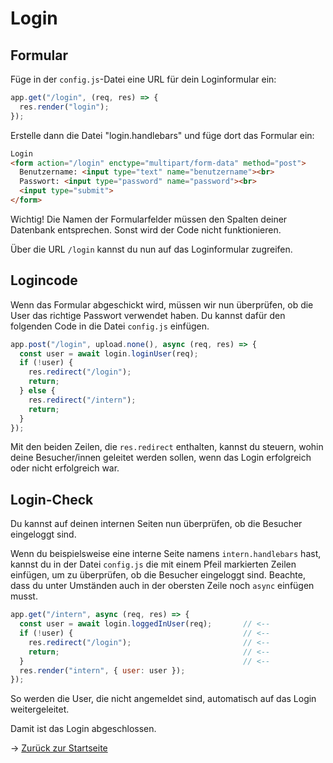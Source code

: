 # Login

## Formular

Füge in der `config.js`-Datei eine URL für dein Loginformular ein:

```js
app.get("/login", (req, res) => {
  res.render("login");
});
```

Erstelle dann die Datei "login.handlebars" und füge dort das Formular ein:

```html
Login
<form action="/login" enctype="multipart/form-data" method="post">
  Benutzername: <input type="text" name="benutzername"><br>
  Passwort: <input type="password" name="password"><br>
  <input type="submit">
</form>
```

Wichtig! Die Namen der Formularfelder müssen den Spalten deiner Datenbank entsprechen. Sonst wird der Code nicht funktionieren.

Über die URL `/login` kannst du nun auf das Loginformular zugreifen.

## Logincode

Wenn das Formular abgeschickt wird, müssen wir nun überprüfen, ob die User das richtige Passwort verwendet haben. Du kannst dafür den folgenden Code
in die Datei `config.js` einfügen.

```js
app.post("/login", upload.none(), async (req, res) => {
  const user = await login.loginUser(req);
  if (!user) {
    res.redirect("/login");
    return;
  } else {
    res.redirect("/intern");
    return;
  }
});
```

Mit den beiden Zeilen, die `res.redirect` enthalten, kannst du steuern, wohin deine Besucher/innen geleitet werden sollen,
wenn das Login erfolgreich oder nicht erfolgreich war.

## Login-Check

Du kannst auf deinen internen Seiten nun überprüfen, ob die Besucher eingeloggt sind.

Wenn du beispielsweise eine interne Seite namens `intern.handlebars` hast, kannst du in der Datei `config.js` die mit einem Pfeil markierten
Zeilen einfügen, um zu überprüfen, ob die Besucher eingeloggt sind. Beachte, dass du unter Umständen auch in der obersten Zeile noch `async` einfügen musst.

```js
app.get("/intern", async (req, res) => {
  const user = await login.loggedInUser(req);       // <--
  if (!user) {                                      // <--
    res.redirect("/login");                         // <--
    return;                                         // <--
  }                                                 // <--
  res.render("intern", { user: user });
});
```

So werden die User, die nicht angemeldet sind, automatisch auf das Login weitergeleitet.

Damit ist das Login abgeschlossen.

&rarr; [Zurück zur Startseite](README.md)
